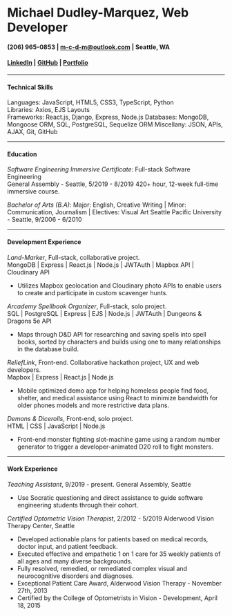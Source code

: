 # Michael Dudley-Marquez, Web Developer   
#### (206) 965-0853 | m-c-d-m@outlook.com | Seattle, WA    
#### [LinkedIn](https://linkedin.com/in/m-c-d-m) | [GitHub](https://github.com/mcdudley87) | [Portfolio](https://mcdm.dev) 

***
#### **Technical Skills**  
Languages:  	JavaScript,  HTML5,  CSS3,  TypeScript,  Python  
Libraries: 	Axios,  EJS Layouts    
Frameworks: 	React.js,  Django,  Express,  Node.js
Databases: 	MongoDB,  Mongoose ORM,  SQL,  PostgreSQL,  Sequelize ORM
Miscellany:  	JSON, APIs, AJAX, Git, GitHub
***
#### **Education**  
*Software Engineering Immersive Certificate*: Full-stack Software Engineering  
  General Assembly - Seattle, 5/2019 - 8/2019
  420+ hour, 12-week full-time immersive course.

*Bachelor of Arts (B.A)*: Major: English, Creative Writing | Minor: Communication, Journalism | Electives: Visual Art
  Seattle Pacific University - Seattle, 9/2006 - 6/2010
***
#### **Development Experience**  
*Land-Marker*, Full-stack, collaborative project.    
  MongoDB | Express | React.js | Node.js | JWTAuth | Mapbox API | Cloudinary API
- Utilizes Mapbox geolocation and Cloudinary photo APIs to enable users to create and participate in custom scavenger hunts.

*Arcademy Spellbook Organizer*, Full-stack, solo project.    
  SQL | PostgreSQL | Express | EJS | Node.js | JWTAuth | Dungeons & Dragons 5e API
- Maps through D&D API for researching and saving spells into spell books, sorted by characters and builds using one to many relationships in the database build.

*ReliefLink*, Front-end. Collaborative hackathon project, UX and web developers.    
  Mapbox | Express | React.js | Node.js 
- Mobile optimized demo app for helping homeless people find food, shelter, and medical assistance using React to minimize bandwidth for older phones models and more restrictive data plans.

*Demons & Dicerolls*, Front-end, solo project.    
  HTML | CSS | JavaScript | Node.js 
- Front-end monster fighting slot-machine game using a random number generator to trigger a developer-animated D20 roll to fight monsters.
***
#### **Work Experience**  
*Teaching Assistant*, 9/2019 - present.
   General Assembly, Seattle   
- Use Socratic questioning and direct assistance to guide software engineering students through their cohort.  
 
*Certified Optometric Vision Therapist*, 2/2012 - 5/2019
   Alderwood Vision Therapy Center, Seattle       
- Developed actionable plans for patients based on medical records, doctor input, and patient feedback.
- Executed effective and empathetic 1 on 1 care for 35 weekly patients of all ages and many diverse backgrounds.
- Fully resolved, remedied, or remediated complex visual and neurocognitive disorders and diagnoses.
- Exceptional Patient Care Award, Alderwood Vision Therapy - November 27th, 2013
- Certified by the College of Optometrists in Vision - Development, April 18, 2015
